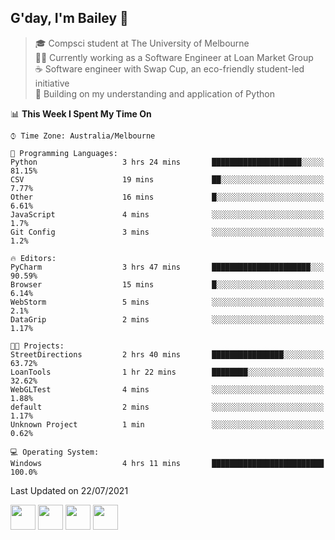## G'day, I'm Bailey 👋

> 🎓 Compsci student at The University of Melbourne <br>
> 👨‍💻 Currently working as a Software Engineer at Loan Market Group <br>
> ☕️ Software engineer with Swap Cup, an eco-friendly student-led initiative <br>
> 🌱 Building on my understanding and application of Python

<!--START_SECTION:waka-->
📊 **This Week I Spent My Time On** 

```text
⌚︎ Time Zone: Australia/Melbourne

💬 Programming Languages: 
Python                   3 hrs 24 mins       ████████████████████░░░░░   81.15% 
CSV                      19 mins             ██░░░░░░░░░░░░░░░░░░░░░░░   7.77% 
Other                    16 mins             █░░░░░░░░░░░░░░░░░░░░░░░░   6.61% 
JavaScript               4 mins              ░░░░░░░░░░░░░░░░░░░░░░░░░   1.7% 
Git Config               3 mins              ░░░░░░░░░░░░░░░░░░░░░░░░░   1.2%

🔥 Editors: 
PyCharm                  3 hrs 47 mins       ██████████████████████░░░   90.59% 
Browser                  15 mins             █░░░░░░░░░░░░░░░░░░░░░░░░   6.14% 
WebStorm                 5 mins              ░░░░░░░░░░░░░░░░░░░░░░░░░   2.1% 
DataGrip                 2 mins              ░░░░░░░░░░░░░░░░░░░░░░░░░   1.17%

🐱‍💻 Projects: 
StreetDirections         2 hrs 40 mins       ████████████████░░░░░░░░░   63.72% 
LoanTools                1 hr 22 mins        ████████░░░░░░░░░░░░░░░░░   32.62% 
WebGLTest                4 mins              ░░░░░░░░░░░░░░░░░░░░░░░░░   1.88% 
default                  2 mins              ░░░░░░░░░░░░░░░░░░░░░░░░░   1.17% 
Unknown Project          1 min               ░░░░░░░░░░░░░░░░░░░░░░░░░   0.62%

💻 Operating System: 
Windows                  4 hrs 11 mins       █████████████████████████   100.0%

```


 Last Updated on 22/07/2021
<!--END_SECTION:waka-->

[<img height="40px" src="https://img.icons8.com/ios-filled/2x/linkedin.png">](https://linkedin.com/in/baileybutler1)
[<img height="40px" src="https://img.icons8.com/ios-filled/2x/github.png">](https://github.com/baely)
[<img height="40px" src="https://img.icons8.com/ios-filled/2x/salesforce.png">](https://trailblazer.me/id/baileybutler)
[<img height="40px" src="https://img.icons8.com/ios-filled/2x/instagram.png">](https://instagram.com/bae1y)
